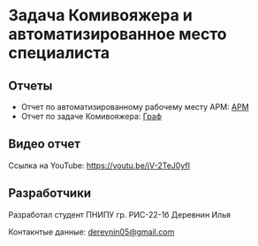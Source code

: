 # Задача Комивояжера и автоматизированное место специалиста
## Отчеты

- Отчет по автоматизированному рабочему месту АРМ: [АРМ](/reports/ARM.MD)
- Отчет по задаче Комивояжера: [Граф](/reports/Graph.MD)

## Видео отчет
Ссылка на YouTube: https://youtu.be/jV-2TeJ0yfI

## Разработчики
Разработал студент ПНИПУ гр. РИС-22-1б Деревнин Илья 

Контакнтые данные: derevnin05@gmail.com
